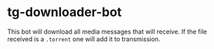 # tg-downloader-bot

This bot will download all media messages that will receive.
If the file received is a `.torrent` one will add it to transmission.
